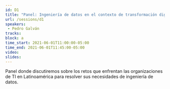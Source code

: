 ```yaml
---
id: D1
title: "Panel: Ingeniería de datos en el contexto de transformación digital"
url: /sessions/d1
speakers:
 - Pedro Galván
tracks:
block: a
time_start: 2021-06-01T11:00:00-05:00
time_end: 2021-06-01T11:45:00-05:00
video:
slides:
---
```


Panel donde discutiremos sobre los retos que enfrentan las organizaciones de TI en Latinoamérica para resolver sus necesidades de ingeniería de datos.
